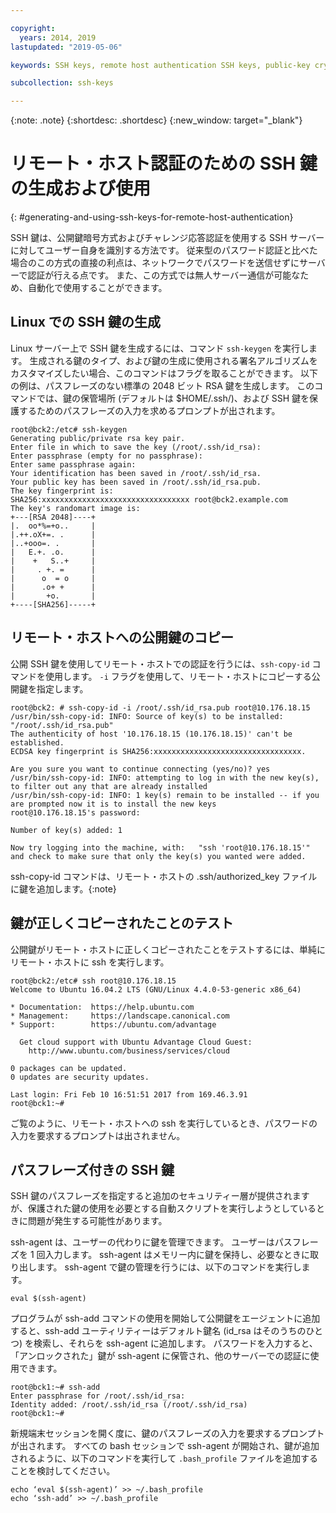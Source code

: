 ```yaml
---

copyright:
  years: 2014, 2019
lastupdated: "2019-05-06"

keywords: SSH keys, remote host authentication SSH keys, public-key cryptography

subcollection: ssh-keys

---
```


{:note: .note}
{:shortdesc: .shortdesc}
{:new_window: target="_blank"}

# リモート・ホスト認証のための SSH 鍵の生成および使用
{: #generating-and-using-ssh-keys-for-remote-host-authentication}

SSH 鍵は、公開鍵暗号方式およびチャレンジ応答認証を使用する SSH サーバーに対してユーザー自身を識別する方法です。 従来型のパスワード認証と比べた場合のこの方式の直接の利点は、ネットワークでパスワードを送信せずにサーバーで認証が行える点です。 また、この方式では無人サーバー通信が可能なため、自動化で使用することができます。

## Linux での SSH 鍵の生成

Linux サーバー上で SSH 鍵を生成するには、コマンド `ssh-keygen` を実行します。 生成される鍵のタイプ、および鍵の生成に使用される署名アルゴリズムをカスタマイズしたい場合、このコマンドはフラグを取ることができます。 以下の例は、パスフレーズのない標準の 2048 ビット RSA 鍵を生成します。 このコマンドでは、鍵の保管場所 (デフォルトは $HOME/.ssh/)、および SSH 鍵を保護するためのパスフレーズの入力を求めるプロンプトが出されます。

    root@bck2:/etc# ssh-keygen
    Generating public/private rsa key pair.
    Enter file in which to save the key (/root/.ssh/id_rsa):
    Enter passphrase (empty for no passphrase):
    Enter same passphrase again:
    Your identification has been saved in /root/.ssh/id_rsa.
    Your public key has been saved in /root/.ssh/id_rsa.pub.
    The key fingerprint is:
    SHA256:xxxxxxxxxxxxxxxxxxxxxxxxxxxxxxxxx root@bck2.example.com
    The key's randomart image is:
    +---[RSA 2048]----+
    |.  oo*%=+o..     |
    |.++.oX+=. .      |
    |..+ooo=. .       |
    |   E.+. .o.      |
    |    +   S..+     |
    |     . +. =      |
    |      o  = o     |
    |      .o+ +      |
    |       +o.       |
    +----[SHA256]-----+

## リモート・ホストへの公開鍵のコピー

公開 SSH 鍵を使用してリモート・ホストでの認証を行うには、`ssh-copy-id` コマンドを使用します。 `-i` フラグを使用して、リモート・ホストにコピーする公開鍵を指定します。

    root@bck2: # ssh-copy-id -i /root/.ssh/id_rsa.pub root@10.176.18.15
    /usr/bin/ssh-copy-id: INFO: Source of key(s) to be installed: "/root/.ssh/id_rsa.pub"
    The authenticity of host '10.176.18.15 (10.176.18.15)' can't be established.
    ECDSA key fingerprint is SHA256:xxxxxxxxxxxxxxxxxxxxxxxxxxxxxxxxx.

    Are you sure you want to continue connecting (yes/no)? yes
    /usr/bin/ssh-copy-id: INFO: attempting to log in with the new key(s), to filter out any that are already installed
    /usr/bin/ssh-copy-id: INFO: 1 key(s) remain to be installed -- if you are prompted now it is to install the new keys
    root@10.176.18.15's password:

    Number of key(s) added: 1

    Now try logging into the machine, with:   "ssh 'root@10.176.18.15'"
    and check to make sure that only the key(s) you wanted were added.

ssh-copy-id コマンドは、リモート・ホストの .ssh/authorized_key ファイルに鍵を追加します。{:note}

## 鍵が正しくコピーされたことのテスト

公開鍵がリモート・ホストに正しくコピーされたことをテストするには、単純にリモート・ホストに ssh を実行します。

    root@bck2:/etc# ssh root@10.176.18.15
    Welcome to Ubuntu 16.04.2 LTS (GNU/Linux 4.4.0-53-generic x86_64)

    * Documentation:  https://help.ubuntu.com
    * Management:     https://landscape.canonical.com
    * Support:        https://ubuntu.com/advantage

      Get cloud support with Ubuntu Advantage Cloud Guest:
        http://www.ubuntu.com/business/services/cloud

    0 packages can be updated.
    0 updates are security updates.

    Last login: Fri Feb 10 16:51:51 2017 from 169.46.3.91
    root@bck1:~#

ご覧のように、リモート・ホストへの ssh を実行しているとき、パスワードの入力を要求するプロンプトは出されません。

## パスフレーズ付きの SSH 鍵

SSH 鍵のパスフレーズを指定すると追加のセキュリティー層が提供されますが、保護された鍵の使用を必要とする自動スクリプトを実行しようとしているときに問題が発生する可能性があります。

ssh-agent は、ユーザーの代わりに鍵を管理できます。 ユーザーはパスフレーズを 1 回入力します。 ssh-agent はメモリー内に鍵を保持し、必要なときに取り出します。 ssh-agent で鍵の管理を行うには、以下のコマンドを実行します。

    eval $(ssh-agent)

プログラムが ssh-add コマンドの使用を開始して公開鍵をエージェントに追加すると、ssh-add ユーティリティーはデフォルト鍵名 (id_rsa はそのうちのひとつ) を検索し、それらを ssh-agent に追加します。 パスワードを入力すると、「アンロックされた」鍵が ssh-agent に保管され、他のサーバーでの認証に使用できます。

    root@bck1:~# ssh-add
    Enter passphrase for /root/.ssh/id_rsa:
    Identity added: /root/.ssh/id_rsa (/root/.ssh/id_rsa)
    root@bck1:~#

新規端末セッションを開く度に、鍵のパスフレーズの入力を要求するプロンプトが出されます。 すべての bash セッションで ssh-agent が開始され、鍵が追加されるように、以下のコマンドを実行して `.bash_profile` ファイルを追加することを検討してください。

    echo ‘eval $(ssh-agent)’ >> ~/.bash_profile
    echo ‘ssh-add’ >> ~/.bash_profile
